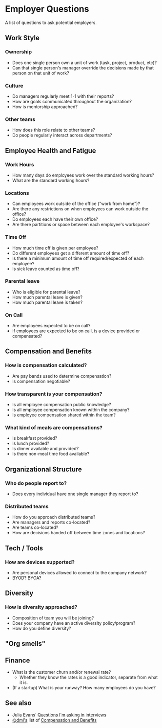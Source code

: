 # Employer Questions

A list of questions to ask potential employers.

## Work Style

### Ownership

* Does one single person own a unit of work (task, project, product, etc)?
* Can that single person's manager override the decisions made by that person on that unit of work?

### Culture

* Do managers regularly meet 1-1 with their reports?
* How are goals communicated throughout the organization?
* How is mentorship approached?

### Other teams

* How does this role relate to other teams?
* Do people regularly interact across departments?

## Employee Health and Fatigue

### Work Hours

* How many days do employees work over the standard working hours?
* What are the standard working hours?

### Locations

* Can employees work outside of the office ("work from home")?
* Are there any restrictions on when employees can work outside the office?
* Do employees each have their own office?
* Are there partitions or space between each employee's workspace?

### Time Off

* How much time off is given per employee?
* Do different employees get a different amount of time off?
* Is there a minimum amount of time off required/expected of each employee?
* Is sick leave counted as time off?

### Parental leave

* Who is eligible for parental leave?
* How much parental leave is given?
* How much parental leave is taken?

### On Call

* Are employees expected to be on call?
* If employees are expected to be on call, is a device provided or compensated?

## Compensation and Benefits

### How is compensation calculated?

* Are pay bands used to determine compensation?
* Is compensation negotiable?

### How transparent is your compensation?

* Is all employee compensation public knowledge?
* Is all employee compensation known within the company?
* Is employee compensation shared within the team?

### What kind of meals are compensations?

* Is breakfast provided?
* Is lunch provided?
* Is dinner available and provided?
* Is there non-meal time food available?

## Organizational Structure

### Who do people report to?

* Does every individual have one single manager they report to?

### Distributed teams

* How do you approach distributed teams?
* Are managers and reports co-located?
* Are teams co-located?
* How are decisions handed off between time zones and locations?

## Tech / Tools

### How are devices supported?

* Are personal devices allowed to connect to the company network?
* BYOD? BYOA?

## Diversity

### How is diversity approached?

* Composition of team you will be joining?
* Does your company have an active diversity policy/program?
* How do you define diversity?

## "Org smells"

## Finance

* What is the customer churn and/or renewal rate?
  * Whether they know the rates is a good indicator, separate from what it is.
* (If a startup) What is your runway? How many employees do you have?

## See also

- Julia Evans' [Questions I'm asking in interviews](http://jvns.ca/blog/2013/12/30/questions-im-asking-in-interviews/)
- [@dml's](https://github.com/dlovitch) list of [Compensation and Benefits](https://github.com/dlovitch/compensation-and-benefits)
